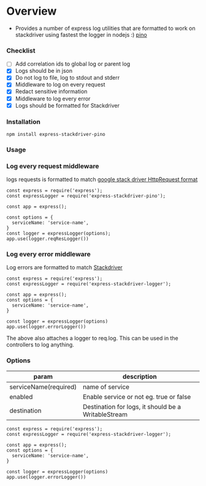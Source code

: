 # Overview
- Provides a number of express log utilities that are formatted to work on stackdriver using fastest the logger in nodejs :) [pino](https://github.com/pinojs/pino)


### Checklist 
-  [ ] Add correlation ids to global log or parent log
- [x] Logs should be in json
- [x] Do not log to file, log to stdout and stderr
- [x] Middleware to log on every request
- [x] Redact sensitive information
- [x] Middleware to log every error
- [x] Logs should be formatted for Stackdriver

### Installation
```
npm install express-stackdriver-pino 
```

### Usage
### Log every request middleware
logs requests is formatted to match  [google stack driver HttpRequest format](https://cloud.google.com/logging/docs/reference/v2/rpc/google.logging.type#google.logging.type.HttpRequest)

```
const express = require('express');
const expressLogger = require('express-stackdriver-pino');

const app = express();

const options = {
  serviceName: 'service-name',
}
const logger = expressLogger(options);
app.use(logger.reqResLogger())

```

### Log every error middleware
Log errors are formatted to match [Stackdriver](https://cloud.google.com/error-reporting/docs/formatting-error-messages)

```
const express = require('express');
const expressLogger = require('express-stackdriver-logger');

const app = express();
const options = {
  serviceName: 'service-name',
}

const logger = expressLogger(options)
app.use(logger.errorLogger())

```
The above also attaches a logger to req.log. This can be used in the controllers to log anything.

### Options
| param | description |
|-|-| 
| serviceName(required) | name of service |
| enabled | Enable service or not eg. true or false |
| destination | Destination for logs, it should be a WritableStream |

```
const express = require('express');
const expressLogger = require('express-stackdriver-logger');

const app = express();
const options = {
  serviceName: 'service-name',
}

const logger = expressLogger(options)
app.use(logger.errorLogger())

```
